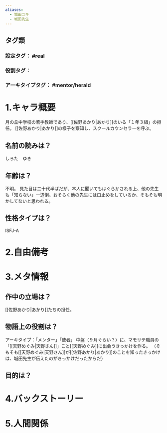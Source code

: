```yaml
---
aliases:
  - 城田ユキ
  - 城田先生
---
```

## タグ類
### 設定タグ： #real
### 役割タグ： 
### アーキタイプタグ： #mentor/herald 
# 1.キャラ概要 
月の丘中学校の若手教師であり、[[佐野あかり|あかり]]のいる「１年３組」の担任。
[[佐野あかり|あかり]]の様子を察知し、スクールカウンセラーを呼ぶ。
## 名前の読みは？
しろた　ゆき
## 年齢は？
不明。
見た目は二十代半ばだが、本人に聞いてもはぐらかされる上、他の先生も「知らない」一辺倒。おそらく他の先生には口止めをしているか、そもそも明かしてないと思われる。
## 性格タイプは？
ISFJ-A
# 2.自由備考
# 3.メタ情報
## 作中の立場は？
[[佐野あかり|あかり]]たちの担任。
## 物語上の役割は？
アーキタイプ：「メンター」「使者」
中盤（９月ぐらい？）に、マモリテ職員の「[[天野めぐみ|天野さん]]」こと[[天野めぐみ]]に出会うきっかけを作る。
（そもそも[[天野めぐみ|天野さん]]が[[佐野あかり|あかり]]のことを知ったきっかけは、城田先生が伝えたのがきっかけだったからだ）
## 目的は？
# 4.バックストーリー
# 5.人間関係